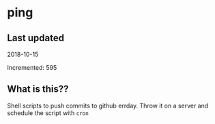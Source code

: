 # ping

## Last updated
2018-10-15

Incremented: 595

## What is this??
Shell scripts to push commits to github errday. Throw it on a server and schedule the script with `cron`
